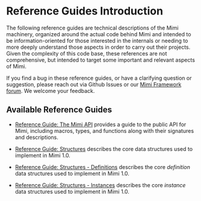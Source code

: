 # Reference Guides Introduction

The following reference guides are technical descriptions of the Mimi machinery, organized around the actual code behind Mimi and intended to be information-oriented for those interested in the internals or needing to more deeply understand those aspects in order to carry out their projects. Given the complexity of this code base, these references are not comprehensive, but intended to target some important and relevant aspects of Mimi.

If you find a bug in these reference guides, or have a clarifying question or suggestion, please reach out via Github Issues or our [Mimi Framework forum](https://forum.mimiframework.org).  We welcome your feedback.

## Available Reference Guides

- [Reference Guide: The Mimi API](@ref) provides a guide to the public API for Mimi, including macros, types, and functions along with their signatures and descriptions.


- [Reference Guide: Structures](@ref) describes the core data structures used to implement in Mimi 1.0.


- [Reference Guide: Structures - Definitions](@ref) describes the core _definition_ data structures used to implement in Mimi 1.0.


- [Reference Guide: Structures - Instances](@ref) describes the core _instance_ data structures used to implement in Mimi 1.0.
   
